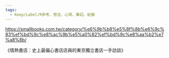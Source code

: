 ```yaml
---
tags:
  - Keep/Label/R參考、想法、心得、筆記、紀錄
---
```


https://smallbooks.com.tw/category/%e6%9b%b8%e5%8f%8b%e6%9c%83%ef%bd%9c%e8%ac%9b%e5%a0%82%ef%bd%9c%e8%aa%b2%e7%a8%8b/

《情熱書店：史上最偏心書店店員的東京獨立書店一手訪談》